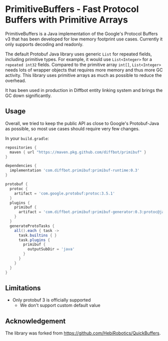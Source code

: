 # PrimitiveBuffers - Fast Protocol Buffers with Primitive Arrays

PrimitiveBuffers is a Java implementation of the Google's Protocol Buffers v3
that has been developed for low memory footprint use cases.
Currently it only supports decoding and readonly.

The default Protobuf Java library uses generic `List` for repeated fields, including primitive types.
For example, it would use `List<Integer>` for a `repeated int32` fields.
Compared to the primitive array `int[]`, `List<Integer>` needs lots of wrapper objects that requires
more memory and thus more GC activity.
This library uses primitive arrays as much as possible to reduce the overhead.

It has been used in production in Diffbot entity linking system and brings the GC down significantly.

## Usage

Overall, we tried to keep the public API as close to Google's Protobuf-Java as possible,
so most use cases should require very few changes.

In your `build.gradle`:

```groovy
repositories {
  maven { url "https://maven.pkg.github.com/diffbot/primibuf" }
}

dependencies {
  implementation 'com.diffbot.primibuf:primibuf-runtime:0.3'
}

protobuf {
  protoc {
    artifact = 'com.google.protobuf:protoc:3.5.1'
  }
  plugins {
    primibuf {
      artifact = 'com.diffbot.primibuf:primibuf-generator:0.3:protoc@jar'
    }
  }
  generateProtoTasks {
    all().each { task ->
      task.builtins { }
      task.plugins {
        primibuf {
          outputSubDir = 'java'
        }
      }
    }
  }
}
```

## Limitations

* Only protobuf 3 is officially supported
    * We don't support custom default value

## Acknowledgement

The library was forked from https://github.com/HebiRobotics/QuickBuffers.